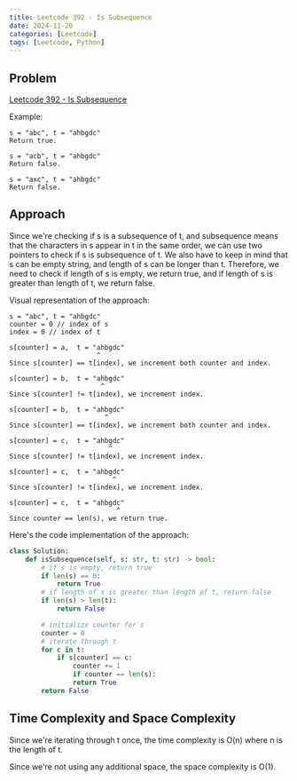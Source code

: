 ```yaml
---
title: Leetcode 392 - Is Subsequence
date: 2024-11-20
categories: [Leetcode]
tags: [Leetcode, Python]
---
```


## Problem
[Leetcode 392 - Is Subsequence](https://leetcode.com/problems/is-subsequence/description/)

Example:
```
s = "abc", t = "ahbgdc"
Return true.

s = "acb", t = "ahbgdc"
Return false.

s = "axc", t = "ahbgdc"
Return false.
```

## Approach

Since we're checking if s is a subsequence of t, and subsequence means that the characters in s appear in t in the same order, we can use two pointers to check if s is subsequence of t. We also have to keep in mind that s can be empty string, and length of s can be longer than t. Therefore, we need to check if length of s is empty, we return true, and if length of s is greater than length of t, we return false.

Visual representation of the approach:

```
s = "abc", t = "ahbgdc"
counter = 0 // index of s
index = 0 // index of t

s[counter] = a,  t = "ahbgdc"
                      ^
Since s[counter] == t[index], we increment both counter and index.

s[counter] = b,  t = "ahbgdc"
                       ^
Since s[counter] != t[index], we increment index.

s[counter] = b,  t = "ahbgdc"
                        ^
Since s[counter] == t[index], we increment both counter and index.

s[counter] = c,  t = "ahbgdc"
                         ^
Since s[counter] != t[index], we increment index.

s[counter] = c,  t = "ahbgdc"
                          ^
Since s[counter] != t[index], we increment index.

s[counter] = c,  t = "ahbgdc"
                           ^
Since counter == len(s), we return true.    
```

Here's the code implementation of the approach:
```python
class Solution:
    def isSubsequence(self, s: str, t: str) -> bool:
        # if s is empty, return true
        if len(s) == 0:
            return True
        # if length of s is greater than length of t, return false
        if len(s) > len(t):
            return False

        # initialize counter for s
        counter = 0
        # iterate through t
        for c in t:
            if s[counter] == c:
                counter += 1
                if counter == len(s):
                return True
        return False
```

## Time Complexity and Space Complexity
Since we're iterating through t once, the time complexity is O(n) where n is the length of t.

Since we're not using any additional space, the space complexity is O(1).


